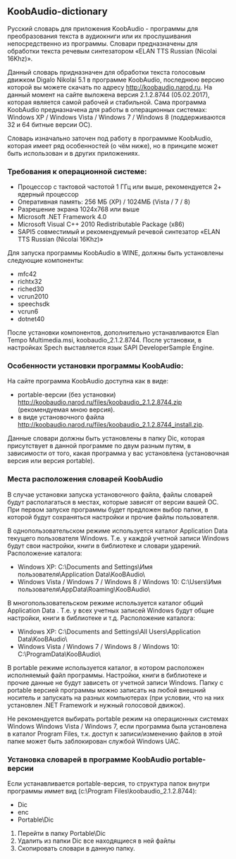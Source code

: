 ## KoobAudio-dictionary
Русский словарь для приложения KoobAudio - программы для преобразования текста в аудиокниги или их прослушивания непосредственно из программы. Словари предназначены для обработки текста речевым синтезатором «ELAN TTS Russian (Nicolai 16Khz)».

Данный словарь придназначен для обработки текста голосовым движком Digalo Nikolai 5.1 в программе KoobAudio, последнюю версию которой вы можете скачать по адресу http://koobaudio.narod.ru.
На данный момент на сайте выложена версия 2.1.2.8744 (05.02.2017), которая является самой рабочей и стабильной.
Сама программа KoobAudio предназначена для работы в операционных системах: Windows XP / Windows Vista / Windows 7 / Windows 8 (поддерживаются 32 и 64 битные версии ОС).

Словарь изначально заточен под работу в программме KoobAudio, которая имеет ряд особенностей (о чём ниже), но в принципе может быть использован и в других приложениях.

### Требования к операционной системе:

 - Процессор с тактовой частотой 1 ГГц или выше, рекомендуется 2+ ядерный процессор
 - Оперативная память: 256 МБ (XP) / 1024МБ (Vista / 7 / 8)
 - Разрешение экрана 1024x768 или выше
 - Microsoft .NET Framework 4.0
 - Microsoft Visual C++ 2010 Redistributable Package (x86)
 - SAPI5 совместимый и рекомендуемый речевой синтезатор «ELAN TTS Russian (Nicolai 16Khz)»
 
Для запуска программы  KoobAudio в WINE, должны быть установлены следующие компоненты:
- mfc42
- richtx32
- riched30
- vcrun2010
- speechsdk
- vcrun6
- dotnet40

После установки компонентов, дополнительно устанавливаются Elan Tempo Multimedia.msi, koobaudio_2.1.2.8744. После установки, в настройках Spech выставляется язык SAPI DeveloperSample Engine.

 ### Особенности установки программы KoobAudio:

На сайте программа KoobAudio доступна как в виде:
- portable-версии (без установки) http://koobaudio.narod.ru/files/koobaudio_2.1.2.8744.zip (рекомендуемая мною версия).
- в виде установочного файла http://koobaudio.narod.ru/files/koobaudio_2.1.2.8744_install.zip.

Данные словари должны быть установлены в папку Dic, которая присутствует в данной программе по двум разным путям, в зависимости от того, какая программа у вас установлена (установочная версия или версия portable).

### Места расположения словарей KoobAudio
В случае установки запуска установочного файла, файлы словарей будут располагаться в местах, которые зависят от версии вашей ОС.
При первом запуске программы будет предложен выбор папки, в которой будут сохраняться настройки и прочие файлы пользователя.

В однопользовательском режиме используется каталог Application Data текущего пользователя Windows. Т.е. у каждой учетной записи Windows будут свои настройки, книги в библиотеке и словари ударений.
Расположение каталога:
-  Windows XP:		C:\Documents and Settings\Имя пользователя\Application Data\KooBAudio\
-  Windows Vista / Windows 7 /  Windows 8 /  Windows 10:	С:\Users\Имя пользователя\AppData\Roaming\KooBAudio\

В многопользовательском режиме используется каталог общий Application Data . Т.е. у всех учетных записей Windows будут общие настройки, книги в библиотеке и т.д.
Расположение каталога:
- Windows XP:	C:\Documents and Settings\All Users\Application Data\KooBAudio\
- Windows Vista / Windows 7 /  Windows 8 /  Windows 10:			С:\ProgramData\KooBAudio\

 В portable режиме используется каталог, в котором расположен исполняемый файл программы. Настройки, книги в библиотеке и прочие данные не будут зависеть от учетной записи Windows. Папку с portable версией программы можно записать на любой внешний носитель и запускать на разных компьютерах (при условии, что на них установлен .NET Framework и нужный голосовой движок).

Не рекомендуется выбирать portable режим на операционных системах Windows Windows Vista / Windows 7, если программа была установлена в каталог Program Files, т.к. доступ к записи/изменению файлов в этой папке может быть заблокирован службой Windows UAC.

### Установка словарей в программе KoobAudio portable-версии
Если устанавливается portable-версия, то структура папок внутри программы иммет вид (c:\\Program Files\koobaudio_2.1.2.8744\):
- Dic
- enc
- Portable\Dic
1. Перейти в папку Portable\Dic
2. Удалить из папки Dic все находящиеся в ней файлы
3. Скопировать словари в данную папку. 




